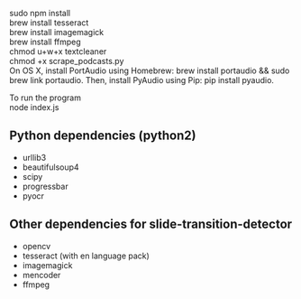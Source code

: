 sudo npm install<br />
brew install tesseract<br />
brew install imagemagick<br />
brew install ffmpeg<br />
chmod u+w+x textcleaner<br />
chmod +x scrape_podcasts.py<br />
On OS X, install PortAudio using Homebrew: brew install portaudio && sudo brew
link portaudio. Then, install PyAudio using Pip: pip install pyaudio.<br>


To run the program<br>
node index.js

## Python dependencies (python2)
- urllib3
- beautifulsoup4
- scipy
- progressbar
- pyocr

## Other dependencies for slide-transition-detector
- opencv
- tesseract (with en language pack)
- imagemagick
- mencoder
- ffmpeg
